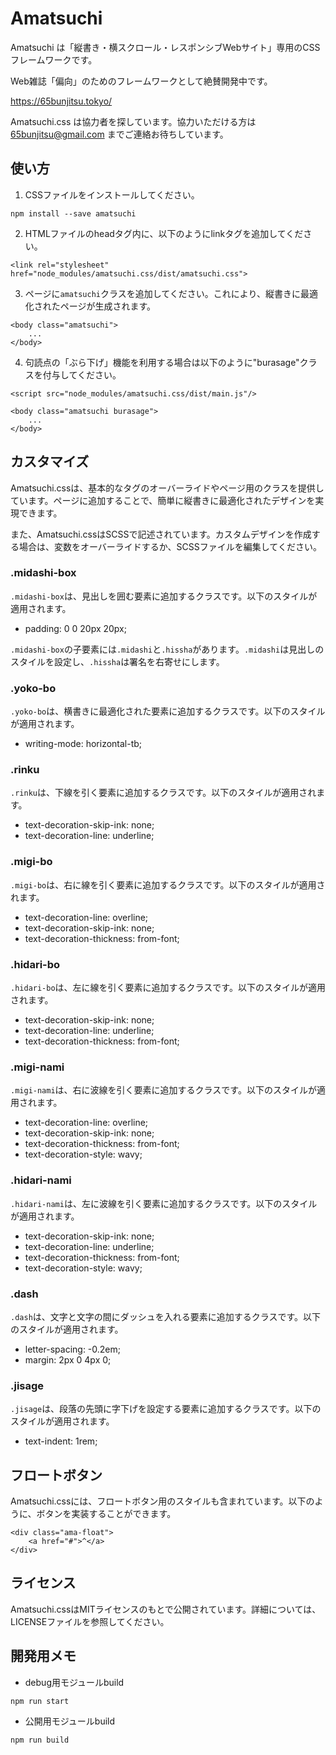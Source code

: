 # Amatsuchi

Amatsuchi は「縦書き・横スクロール・レスポンシブWebサイト」専用のCSSフレームワークです。

Web雑誌「偏向」のためのフレームワークとして絶賛開発中です。

https://65bunjitsu.tokyo/

Amatsuchi.css は協力者を探しています。協力いただける方は 65bunjitsu@gmail.com までご連絡お待ちしています。


## 使い方

1. CSSファイルをインストールしてください。
    
```
npm install --save amatsuchi
```
    
2. HTMLファイルのheadタグ内に、以下のようにlinkタグを追加してください。
    
```
<link rel="stylesheet" href="node_modules/amatsuchi.css/dist/amatsuchi.css">
```
    
3. ページに`amatsuchi`クラスを追加してください。これにより、縦書きに最適化されたページが生成されます。
    
```
<body class="amatsuchi">
    ...
</body>
```

4. 句読点の「ぶら下げ」機能を利用する場合は以下のように"burasage"クラスを付与してください。

 ```
<script src="node_modules/amatsuchi.css/dist/main.js"/>
 ```

```
<body class="amatsuchi burasage">
    ...
</body>
```

## カスタマイズ

Amatsuchi.cssは、基本的なタグのオーバーライドやページ用のクラスを提供しています。ページに追加することで、簡単に縦書きに最適化されたデザインを実現できます。

また、Amatsuchi.cssはSCSSで記述されています。カスタムデザインを作成する場合は、変数をオーバーライドするか、SCSSファイルを編集してください。

### .midashi-box

`.midashi-box`は、見出しを囲む要素に追加するクラスです。以下のスタイルが適用されます。

- padding: 0 0 20px 20px;

`.midashi-box`の子要素には`.midashi`と`.hissha`があります。`.midashi`は見出しのスタイルを設定し、`.hissha`は署名を右寄せにします。

### .yoko-bo

`.yoko-bo`は、横書きに最適化された要素に追加するクラスです。以下のスタイルが適用されます。

- writing-mode: horizontal-tb;

### .rinku

`.rinku`は、下線を引く要素に追加するクラスです。以下のスタイルが適用されます。

- text-decoration-skip-ink: none;
- text-decoration-line: underline;

### .migi-bo

`.migi-bo`は、右に線を引く要素に追加するクラスです。以下のスタイルが適用されます。

- text-decoration-line: overline;
- text-decoration-skip-ink: none;
- text-decoration-thickness: from-font;

### .hidari-bo

`.hidari-bo`は、左に線を引く要素に追加するクラスです。以下のスタイルが適用されます。

- text-decoration-skip-ink: none;
- text-decoration-line: underline;
- text-decoration-thickness: from-font;

### .migi-nami

`.migi-nami`は、右に波線を引く要素に追加するクラスです。以下のスタイルが適用されます。

- text-decoration-line: overline;
- text-decoration-skip-ink: none;
- text-decoration-thickness: from-font;
- text-decoration-style: wavy;

### .hidari-nami

`.hidari-nami`は、左に波線を引く要素に追加するクラスです。以下のスタイルが適用されます。

- text-decoration-skip-ink: none;
- text-decoration-line: underline;
- text-decoration-thickness: from-font;
- text-decoration-style: wavy;

### .dash

`.dash`は、文字と文字の間にダッシュを入れる要素に追加するクラスです。以下のスタイルが適用されます。

- letter-spacing: -0.2em;
- margin: 2px 0 4px 0;

### .jisage

`.jisage`は、段落の先頭に字下げを設定する要素に追加するクラスです。以下のスタイルが適用されます。

- text-indent: 1rem;

## フロートボタン

Amatsuchi.cssには、フロートボタン用のスタイルも含まれています。以下のように、ボタンを実装することができます。

```
<div class="ama-float">
    <a href="#">^</a>
</div>
```

## ライセンス

Amatsuchi.cssはMITライセンスのもとで公開されています。詳細については、LICENSEファイルを参照してください。

## 開発用メモ

- debug用モジュールbuild

```
npm run start
```

- 公開用モジュールbuild

```
npm run build
```